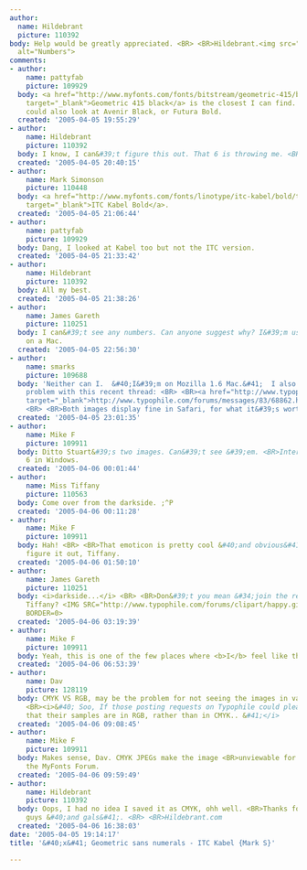 ```yaml
---
author:
  name: Hildebrant
  picture: 110392
body: Help would be greatly appreciated. <BR> <BR>Hildebrant.<img src="http://www.typophile.com/forums/messages/83/68873.jpg"
  alt="Numbers">
comments:
- author:
    name: pattyfab
    picture: 109929
  body: <a href="http://www.myfonts.com/fonts/bitstream/geometric-415/black/testdrive.html?s=3685&amp;p=72"
    target="_blank">Geometric 415 black</a> is the closest I can find. <BR> <BR>You
    could also look at Avenir Black, or Futura Bold.
  created: '2005-04-05 19:55:29'
- author:
    name: Hildebrant
    picture: 110392
  body: I know, I can&#39;t figure this out. That 6 is throwing me. <BR> <BR>Hildebrant.
  created: '2005-04-05 20:40:15'
- author:
    name: Mark Simonson
    picture: 110448
  body: <a href="http://www.myfonts.com/fonts/linotype/itc-kabel/bold/testdrive.html?s=3685&amp;p=72"
    target="_blank">ITC Kabel Bold</a>.
  created: '2005-04-05 21:06:44'
- author:
    name: pattyfab
    picture: 109929
  body: Dang, I looked at Kabel too but not the ITC version.
  created: '2005-04-05 21:33:42'
- author:
    name: Hildebrant
    picture: 110392
  body: All my best.
  created: '2005-04-05 21:38:26'
- author:
    name: James Gareth
    picture: 110251
  body: I can&#39;t see any numbers. Can anyone suggest why? I&#39;m using Firefox
    on a Mac.
  created: '2005-04-05 22:56:30'
- author:
    name: smarks
    picture: 109688
  body: 'Neither can I.  &#40;I&#39;m on Mozilla 1.6 Mac.&#41;  I also have a similar
    problem with this recent thread: <BR> <BR><a href="http://www.typophile.com/forums/messages/83/68862.html?1112734731"
    target="_blank">http://www.typophile.com/forums/messages/83/68862.html?1112734731</a>
    <BR> <BR>Both images display fine in Safari, for what it&#39;s worth. <BR> <BR>s&#39;marks'
  created: '2005-04-05 23:01:35'
- author:
    name: Mike F
    picture: 109911
  body: Ditto Stuart&#39;s two images. Can&#39;t see &#39;em. <BR>Internet Explorer
    6 in Windows.
  created: '2005-04-06 00:01:44'
- author:
    name: Miss Tiffany
    picture: 110563
  body: Come over from the darkside. ;^P
  created: '2005-04-06 00:11:28'
- author:
    name: Mike F
    picture: 109911
  body: Hah! <BR> <BR>That emoticon is pretty cool &#40;and obvious&#41; once you
    figure it out, Tiffany.
  created: '2005-04-06 01:50:10'
- author:
    name: James Gareth
    picture: 110251
  body: <i>darkside...</i> <BR> <BR>Don&#39;t you mean &#34;join the rebellion,&#34;
    Tiffany? <IMG SRC="http://www.typophile.com/forums/clipart/happy.gif" ALT=":-&#41;"
    BORDER=0>
  created: '2005-04-06 03:19:39'
- author:
    name: Mike F
    picture: 109911
  body: Yeah, this is one of the few places where <b>I</b> feel like the rebel.
  created: '2005-04-06 06:53:39'
- author:
    name: Dav
    picture: 128119
  body: CMYK VS RGB, may be the problem for not seeing the images in various browsers..
    <BR><i>&#40; Soo, If those posting requests on Typophile could please make sure
    that their samples are in RGB, rather than in CMYK.. &#41;</i>
  created: '2005-04-06 09:08:45'
- author:
    name: Mike F
    picture: 109911
  body: Makes sense, Dav. CMYK JPEGs make the image <BR>unviewable for everybody on
    the MyFonts Forum.
  created: '2005-04-06 09:59:49'
- author:
    name: Hildebrant
    picture: 110392
  body: Oops, I had no idea I saved it as CMYK, ohh well. <BR>Thanks for all the help
    guys &#40;and gals&#41;. <BR> <BR>Hildebrant.com
  created: '2005-04-06 16:38:03'
date: '2005-04-05 19:14:17'
title: '&#40;x&#41; Geometric sans numerals - ITC Kabel {Mark S}'

---
```

